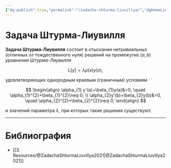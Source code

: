 ```yaml
---
{"dg-publish":true,"permalink":"/zadacha-shturma-liuvillya/","dgHomeLink":true,"dgPassFrontmatter":false,"dgShowLocalGraph":true,"dgShowBacklinks":true}
---
```



# Задача Штурма-Лиувилля

**Задача Штурма-Лиувилля** состоит в отыскании нетривиальных (отличных от тождественного нуля) решений на промежутке $(a,b)$ *уравнения Штурма-Лиувилля* 

$$L[y]=\lambda\rho(x)y(x),$$

удовлетворяющих однородным краевым (граничным) условиям

$$
\begin{align}
\alpha_{1} y'(a)+\beta_{1}y(a)&=0, \quad \alpha_{1}^{2}+\beta_{1}^{2}\neq 0; \\
\alpha_{2}y'(b)+\beta_{2}y(b)&=0, \quad \alpha_{2}^{2}+\beta_{2}^{2}\neq 0;
\end{align}
$$

и значений параметра $\lambda$, при которых такие решения существуют.

---

# Библиография

- [[3. Resources/@ZadachaShturmaLiuvillya2021|@ZadachaShturmaLiuvillya2021]]